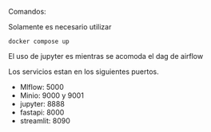 Comandos:

Solamente es necesario utilizar
    
    docker compose up

El uso de jupyter es mientras se acomoda el dag de airflow

Los servicios estan en los siguientes puertos.

- Mlflow: 5000
- Minio: 9000 y 9001
- jupyter: 8888
- fastapi: 8000
- streamlit: 8090